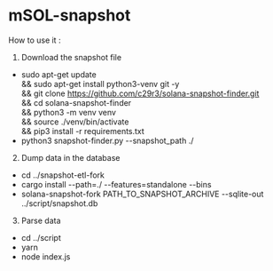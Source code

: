 # mSOL-snapshot

How to use it :

1) Download the snapshot file 
- sudo apt-get update \
&& sudo apt-get install python3-venv git -y \
&& git clone https://github.com/c29r3/solana-snapshot-finder.git \
&& cd solana-snapshot-finder \
&& python3 -m venv venv \
&& source ./venv/bin/activate \
&& pip3 install -r requirements.txt
- python3 snapshot-finder.py  --snapshot_path ./
2) Dump data in the database
- cd ../snapshot-etl-fork
- cargo install --path=./ --features=standalone --bins
- solana-snapshot-fork PATH_TO_SNAPSHOT_ARCHIVE --sqlite-out ../script/snapshot.db
3) Parse data
- cd ../script
- yarn
- node index.js

